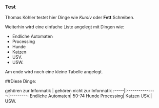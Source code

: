 ### Test

Thomas Köhler testet hier Dinge wie *Kursiv* oder **Fett** Schreiben.

Weiterhin wird eine einfache Liste angelegt mit Dingen wie:
 * Endliche Automaten
 * Processing
 * Hunde
 * Katzen
 * USV.
 * USW.

Am ende wird noch eine kleine Tabelle angelegt.


##Diese Dinge:

gehören zur Informatik    |   gehören nicht zur Informatik
:-----|:---------------:|---------:
Endliche Automaten| 50-74 Hunde
Processing| Katzen
USV.| USW.
